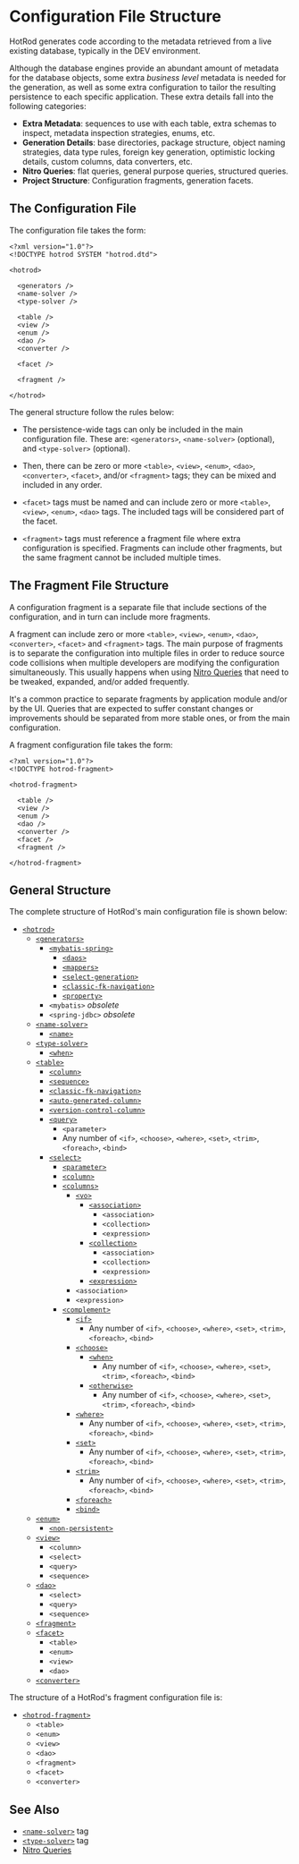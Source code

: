 # Configuration File Structure

HotRod generates code according to the metadata retrieved from a live existing database, typically 
in the DEV environment.

Although the database engines provide an abundant amount of metadata for the database objects, some 
extra *business level* metadata is needed for the generation, as well as some extra configuration to tailor the 
resulting persistence to each specific application. These extra details fall into the following categories:

- **Extra Metadata**: sequences to use with each table, extra schemas to inspect, metadata inspection strategies, enums, etc.
- **Generation Details**: base directories, package structure, object naming strategies, data type rules, foreign key generation, optimistic locking details, custom columns, data converters, etc.
- **Nitro Queries**: flat queries, general purpose queries, structured queries.
- **Project Structure**: Configuration fragments, generation facets.

## The Configuration File

The configuration file takes the form:

    <?xml version="1.0"?>
    <!DOCTYPE hotrod SYSTEM "hotrod.dtd">
    
    <hotrod>
    
      <generators />
      <name-solver />
      <type-solver />
      
      <table />
      <view />
      <enum />
      <dao />
      <converter />
      
      <facet />
      
      <fragment />
      
    </hotrod>

The general structure follow the rules below:

- The persistence-wide tags can only be included in the main configuration file. These are: `<generators>`, `<name-solver>` (optional), and `<type-solver>` (optional).

- Then, there can be zero or more `<table>`, `<view>`, `<enum>`, `<dao>`, `<converter>`, `<facet>`, and/or `<fragment>` tags; 
they can be mixed and included in any order.

- `<facet>` tags must be named and can include zero or more `<table>`, `<view>`, `<enum>`, `<dao>` tags. The included tags will be considered part of the facet.

- `<fragment>` tags must reference a fragment file where extra configuration is specified. Fragments can include other fragments, but the same fragment cannot be included multiple times.


## The Fragment File Structure

A configuration fragment is a separate file that include sections of the configuration, and in turn can include more fragments.

A fragment can include zero or more `<table>`, `<view>`, `<enum>`, `<dao>`, `<converter>`, `<facet>` and `<fragment>` tags. The main purpose of 
fragments is to separate the configuration into multiple files in order to reduce source code collisions when multiple developers are 
modifying the configuration simultaneously. This usually happens when using [Nitro Queries](../nitro/nitro-queries.md) that need to be tweaked, expanded, 
and/or added frequently.

It's a common practice to separate fragments by application module and/or by the UI. Queries that are expected to suffer constant changes or improvements should be separated from more stable ones, or from the main configuration.

A fragment configuration file takes the form:

    <?xml version="1.0"?>
    <!DOCTYPE hotrod-fragment>
    
    <hotrod-fragment>
    
      <table />
      <view />
      <enum />
      <dao />
      <converter />
      <facet />
      <fragment />
    
    </hotrod-fragment>

## General Structure

The complete structure of HotRod's main configuration file is shown below:

* [`<hotrod>`](hotrod.md)
    * [`<generators>`](generators.md)
        * [`<mybatis-spring>`](mybatis-spring.md)
            * [`<daos>`](daos.md)
            * [`<mappers>`](mapper.md)
            * [`<select-generation>`](select-generation.md)
            * [`<classic-fk-navigation>`](classic-fk-navigation-mybatis-spring.md)
            * [`<property>`](property.md)
        * `<mybatis>` *obsolete*
        * `<spring-jdbc>` *obsolete*
    * [`<name-solver>`](name-solver.md)
        * [`<name>`](name.md)
    * [`<type-solver>`](type-solver.md)
        * [`<when>`](when-type-solver.md)
    * [`<table>`](table.md)
        * [`<column>`](column.md)
        * [`<sequence>`](sequence.md)
        * [`<classic-fk-navigation>`](classic-fk-navigation-table.md)
        * [`<auto-generated-column>`](auto-generated-column.md)
        * [`<version-control-column>`](version-control-column.md)
        * [`<query>`](query.md)
            * `<parameter>`
            * Any number of `<if>`, `<choose>`, `<where>`, `<set>`, `<trim>`, `<foreach>`, `<bind>`
        * [`<select>`](select.md)
            * [`<parameter>`](parameter.md)
            * [`<column>`](column.md)
            * [`<columns>`](columns.md)
                * [`<vo>`](vo.md)
                   * [`<association>`](association.md)
                     * `<association>`
                     * `<collection>`
                     * `<expression>`
                   * [`<collection>`](collection.md)
                        * `<association>`
                        * `<collection>`
                        * `<expression>`
                   * [`<expression>`](expression.md)
                * `<association>`
                * `<expression>`
            * [`<complement>`](complement.md)
                * [`<if>`](id.md)
                   * Any number of `<if>`, `<choose>`, `<where>`, `<set>`, `<trim>`, `<foreach>`, `<bind>`
                * [`<choose>`](choose.md)
                    * [`<when>`](when-choose.md)
                      * Any number of `<if>`, `<choose>`, `<where>`, `<set>`, `<trim>`, `<foreach>`, `<bind>`
                    * [`<otherwise>`](otherwise.md)
                      * Any number of `<if>`, `<choose>`, `<where>`, `<set>`, `<trim>`, `<foreach>`, `<bind>`
                * [`<where>`](where.md)
                    * Any number of `<if>`, `<choose>`, `<where>`, `<set>`, `<trim>`, `<foreach>`, `<bind>`
                * [`<set>`](set.md)
                    * Any number of `<if>`, `<choose>`, `<where>`, `<set>`, `<trim>`, `<foreach>`, `<bind>`
                * [`<trim>`](trim.md)
                    * Any number of `<if>`, `<choose>`, `<where>`, `<set>`, `<trim>`, `<foreach>`, `<bind>`
                * [`<foreach>`](foreach.md)
                * [`<bind>`](bind.md)
    * [`<enum>`](enum.md)
        * [`<non-persistent>`](non-persistent.md)
    * [`<view>`](view.md)
        * `<column>`
        * `<select>`
        * `<query>`
        * `<sequence>`
    * [`<dao>`](dao.md)
        * `<select>`
        * `<query>`
        * `<sequence>`
    * [`<fragment>`](fragment.md)
    * [`<facet>`](facet.md)
        * `<table>`
        * `<enum>`
        * `<view>`
        * `<dao>`
    * [`<converter>`](converter.md)

The structure of a HotRod's fragment configuration file is:

 * [`<hotrod-fragment>`](hotrod-fragment.md)
    * `<table>`
    * `<enum>`
    * `<view>`
    * `<dao>`
    * `<fragment>`
    * `<facet>`
    * `<converter>`


## See Also

- [`<name-solver>`](name-solver.md) tag
- [`<type-solver>`](type-solver.md) tag
- [Nitro Queries](../nitro/nitro-queries.md)
 
 
 